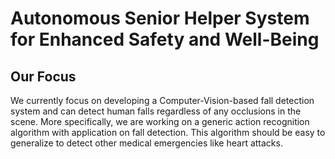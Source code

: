 # Autonomous Senior Helper System for Enhanced Safety and Well-Being

## Our Focus
We currently focus on developing a Computer-Vision-based fall detection system and can detect human falls regardless of any occlusions in the scene. More specifically, we are working on a generic action recognition algorithm with application on fall detection. This algorithm should be easy to generalize to detect other medical emergencies like heart attacks. 


